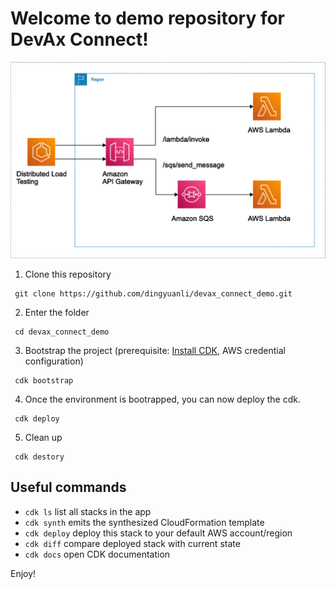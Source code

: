 
# Welcome to demo repository for DevAx Connect!

![1](devax_connect_demo.png)

1. Clone this repository
```
 git clone https://github.com/dingyuanli/devax_connect_demo.git
```

2. Enter the folder

```
 cd devax_connect_demo
```

3. Bootstrap the project (prerequisite: [Install CDK](https://docs.aws.amazon.com/cdk/v2/guide/cli.html), AWS credential configuration)

```
 cdk bootstrap
```

4. Once the environment is bootrapped, you can now deploy the cdk.

```
 cdk deploy
```
5. Clean up
```
 cdk destory
```


## Useful commands

 * `cdk ls`          list all stacks in the app
 * `cdk synth`       emits the synthesized CloudFormation template
 * `cdk deploy`      deploy this stack to your default AWS account/region
 * `cdk diff`        compare deployed stack with current state
 * `cdk docs`        open CDK documentation

Enjoy!
